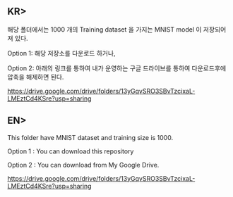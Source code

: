## KR>

해당 폴더에서는 1000 개의 Training dataset 을 가지는 MNIST model 이 저장되어져 있다.

Option 1: 해당 저장소를 다운로드 하거나, 

Option 2: 아래의 링크를 통하여 내가 운영하는 구글 드라이브를 통하여 다운로드후에 압축을 해제하면 된다.

https://drive.google.com/drive/folders/13yGqvSRO3SBvTzcixaL-LMEztCd4KSre?usp=sharing 

## EN>

This folder have MNIST dataset and training size is 1000.

Option 1 : You can download this repository

Option 2 : You can download from My Google Drive.

https://drive.google.com/drive/folders/13yGqvSRO3SBvTzcixaL-LMEztCd4KSre?usp=sharing 

